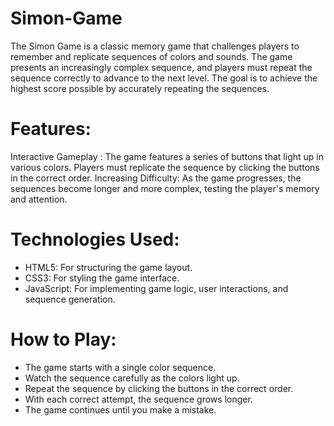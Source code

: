 # Simon-Game
The Simon Game is a classic memory game that challenges players to remember and replicate sequences of colors and sounds. The game presents an increasingly complex sequence, and players must repeat the sequence correctly to advance to the next level. The goal is to achieve the highest score possible by accurately repeating the sequences.
# Features:
<bold> Interactive Gameplay :</bold>  The game features a series of buttons that light up in various colors. Players must replicate the sequence by clicking the buttons in the correct order.
Increasing Difficulty: As the game progresses, the sequences become longer and more complex, testing the player's memory and attention.
# Technologies Used:
<ul>
<li>HTML5: For structuring the game layout.</li>
<li>CSS3: For styling the game interface.</li>
<li>JavaScript: For implementing game logic, user interactions, and sequence generation.</li>
</ul>

# How to Play:
<ul>
<li>The game starts with a single color sequence.</li>
<li>Watch the sequence carefully as the colors light up.</li>
<li>Repeat the sequence by clicking the buttons in the correct order.</li>
<li>With each correct attempt, the sequence grows longer.</li>
<li>The game continues until you make a mistake.</li>
</ul>
